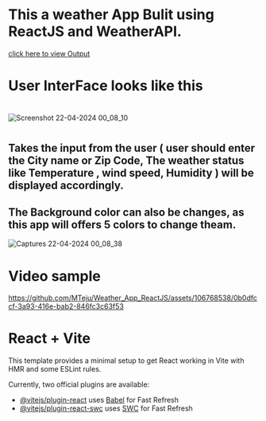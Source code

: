 # This a weather App Bulit using ReactJS and WeatherAPI.
[click here to view Output](https://mteju.github.io/Weather_App_ReactJS/)
#
# User InterFace looks like this

#
![Screenshot 22-04-2024 00_08_10](https://github.com/MTeju/Weather_App_ReactJS/assets/106768538/0f5cee82-0c0d-4951-b72b-bca55dcd4cea)
#

## Takes the input from the user ( user should enter the City name or Zip Code, The weather status like Temperature , wind speed, Humidity ) will be displayed accordingly.

## The Background color can also be changes, as this app will offers 5 colors to change theam.

![Captures 22-04-2024 00_08_38](https://github.com/MTeju/Weather_App_ReactJS/assets/106768538/9a812671-6619-447d-b27c-3b9981ec0e53)

# 

# Video sample
https://github.com/MTeju/Weather_App_ReactJS/assets/106768538/0b0dfccf-3a93-416e-bab2-846fc3c63f53
#


# React + Vite

This template provides a minimal setup to get React working in Vite with HMR and some ESLint rules.

Currently, two official plugins are available:

- [@vitejs/plugin-react](https://github.com/vitejs/vite-plugin-react/blob/main/packages/plugin-react/README.md) uses [Babel](https://babeljs.io/) for Fast Refresh
- [@vitejs/plugin-react-swc](https://github.com/vitejs/vite-plugin-react-swc) uses [SWC](https://swc.rs/) for Fast Refresh
